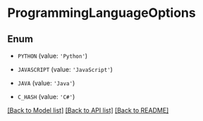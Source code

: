 # ProgrammingLanguageOptions


## Enum

* `PYTHON` (value: `'Python'`)

* `JAVASCRIPT` (value: `'JavaScript'`)

* `JAVA` (value: `'Java'`)

* `C_HASH` (value: `'C#'`)

[[Back to Model list]](../README.md#documentation-for-models) [[Back to API list]](../README.md#documentation-for-api-endpoints) [[Back to README]](../README.md)


